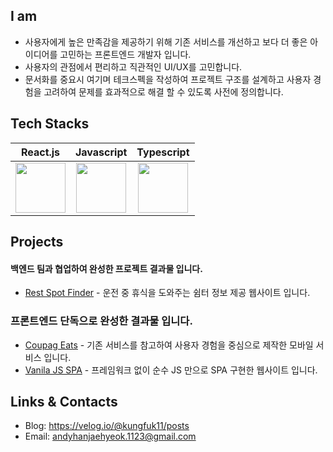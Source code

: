 ## I am

- 사용자에게 높은 만족감을 제공하기 위해 기존 서비스를 개선하고 보다 더 좋은 아이디어를 고민하는 프론트엔드 개발자 입니다.
- 사용자의 관점에서 편리하고 직관적인 UI/UX를 고민합니다.
- 문서화를 중요시 여기며 테크스펙을 작성하여 프로젝트 구조를 설계하고 사용자 경험을 고려하여 문제를 효과적으로 해결 할 수 있도록 사전에 정의합니다.

## Tech Stacks

|React.js|Javascript|Typescript|
|:-:|:-:|:-:|
| <img src="https://techstack-generator.vercel.app/react-icon.svg" width="80" height="80" /><br /> | <img src="https://techstack-generator.vercel.app/js-icon.svg" width="80" height="80" /><br /> | <img src="https://techstack-generator.vercel.app/ts-icon.svg" width="80" height="80" /><br /> | <img src="https://techstack-generator.vercel.app/python-icon.svg" width="80" height="80" /><br /> | <img src="https://techstack-generator.vercel.app/mysql-icon.svg" width="80" height="80" /><br /> |


## Projects
#### 백엔드 팀과 협업하여 완성한 프로젝트 결과물 입니다. 
- [Rest Spot Finder](https://restspotfinder.site/) - 운전 중 휴식을 도와주는 쉼터 정보 제공 웹사이트 입니다.
### 프론트엔드 단독으로 완성한 결과물 입니다.
- [Coupag Eats](https://coupang-eats.vercel.app/) - 기존 서비스를 참고하여 사용자 경험을 중심으로 제작한 모바일 서비스 입니다.
- [Vanila JS SPA](https://vanila-js-spa.vercel.app/) - 프레임워크 없이 순수 JS 만으로 SPA 구현한 웹사이트 입니다.


## Links & Contacts

- Blog: https://velog.io/@kungfuk11/posts
- Email: andyhanjaehyeok.1123@gmail.com


